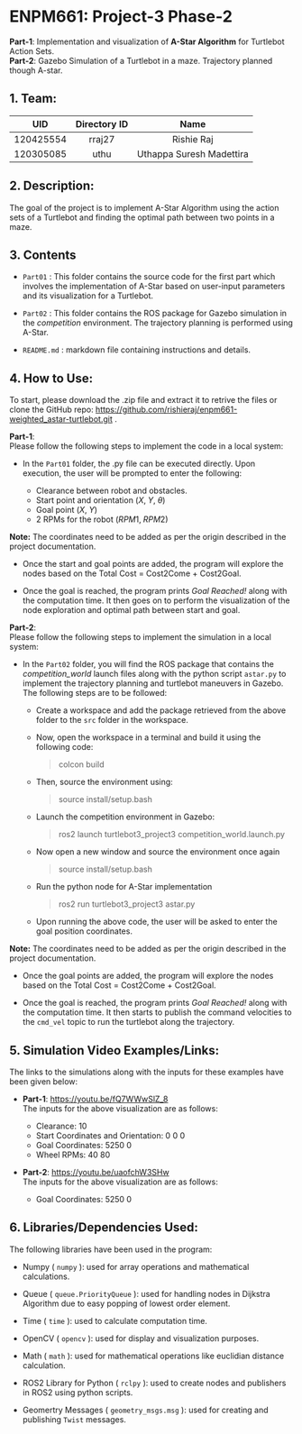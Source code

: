 # ENPM661: Project-3 Phase-2
**Part-1**: Implementation and visualization of **A-Star Algorithm** for Turtlebot Action Sets.  
**Part-2**: Gazebo Simulation of a Turtlebot in a maze. Trajectory planned though A-star.

## 1. Team:

|     UID     |  Directory ID  |            Name            |
|    :---:    | :------------: |           :----:           |
|  120425554  |     rraj27     |         Rishie Raj         |
|  120305085  |      uthu      |  Uthappa Suresh Madettira  |

## 2. Description:
The goal of the project is to implement A-Star Algorithm using the action sets of a Turtlebot and finding the optimal path between two points in a maze.
## 3. Contents

 - `Part01` : This folder contains the source code for the first part which involves the implementation of A-Star based on user-input parameters and its visualization for a Turtlebot.

 - `Part02` : This folder contains the ROS package for Gazebo simulation in the *competition* environment. The trajectory planning is performed using A-Star.

 - `README.md` : markdown file containing instructions and details.

## 4. How to Use:

To start, please download the .zip file and extract it to retrive the files or clone the GitHub repo: https://github.com/rishieraj/enpm661-weighted_astar-turtlebot.git .

**Part-1**:  
Please follow the following steps to implement the code in a local system:

   - In the `Part01` folder, the .py file can be executed directly. Upon execution, the user will be prompted to enter the following:

      - Clearance between robot and obstacles.
      - Start point and orientation $(X,\;Y, \;\theta)$
      - Goal point $(X,\;Y)$
      - 2 RPMs for the robot $(RPM1,\;RPM2)$
   
   **Note:** The coordinates need to be added as per the origin described in the project documentation.

   - Once the start and goal points are added, the program will explore the nodes based on the Total Cost = Cost2Come + Cost2Goal.

   - Once the goal is reached, the program prints *Goal Reached!* along with the computation time. It then goes on to perform the visualization of the node exploration and optimal path between start and goal.

**Part-2**:  
Please follow the following steps to implement the simulation in a local system:

   - In the `Part02` folder, you will find the ROS package that contains the *competition_world* launch files along with the python script `astar.py` to implement the trajectory planning and turtlebot maneuvers in Gazebo. The following steps are to be followed:

      - Create a workspace and add the package retrieved from the above folder to the `src` folder in the workspace.
      - Now, open the workspace in a terminal and build it using the following code:

         > colcon build

      - Then, source the environment using:

         > source install/setup.bash

      - Launch the competition environment in Gazebo:

         > ros2 launch turtlebot3_project3 competition_world.launch.py 

      - Now open a new window and source the environment once again

         > source install/setup.bash

      - Run the python node for A-Star implementation

         > ros2 run turtlebot3_project3 astar.py

      - Upon running the above code, the user will be asked to enter the goal position coordinates.
   
   **Note:** The coordinates need to be added as per the origin described in the project documentation.

   - Once the goal points are added, the program will explore the nodes based on the Total Cost = Cost2Come + Cost2Goal.

   - Once the goal is reached, the program prints *Goal Reached!* along with the computation time. It then starts to publish the command velocities to the `cmd_vel` topic to run the turtlebot along the trajectory.

## 5. Simulation Video Examples/Links:
The links to the simulations along with the inputs for these examples have been given below:

 - **Part-1**: https://youtu.be/fQ7WWwSlZ_8  
   The inputs for the above visualization are as follows:
      
      - Clearance: 10
      - Start Coordinates and Orientation: 0 0 0
      - Goal Coordinates: 5250 0
      - Wheel RPMs: 40 80

 - **Part-2**: https://youtu.be/uaofchW3SHw  
   The inputs for the above visualization are as follows:

      - Goal Coordinates: 5250 0

## 6. Libraries/Dependencies Used:
The following libraries have been used in the program:

 - Numpy ( `numpy` ): used for array operations and mathematical calculations.

 - Queue ( `queue.PriorityQueue` ): used for handling nodes in Dijkstra Algorithm due to easy popping of lowest order element.

 - Time ( `time` ): used to calculate computation time.

 - OpenCV ( `opencv` ): used for display and visualization purposes.

 - Math ( `math` ): used for mathematical operations like euclidian distance calculation.

 - ROS2 Library for Python ( `rclpy` ): used to create nodes and publishers in ROS2 using python scripts.

 - Geomertry Messages ( `geometry_msgs.msg` ): used for creating and publishing `Twist` messages.